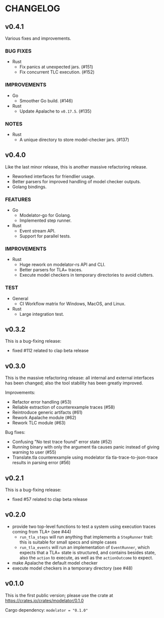 # CHANGELOG

## v0.4.1

Various fixes and improvements.

### BUG FIXES

- Rust
  - Fix panics at unexpected jars. (#151)
  - Fix concurrent TLC execution. (#152)

### IMPROVEMENTS

- Go
  - Smoother Go build. (#146)
- Rust
  - Update Apalache to `v0.17.5`. (#135)

### NOTES

- Rust
  - A unique directory to store model-checker jars. (#137)

## v0.4.0

Like the last minor release, this is another massive refactoring release.
- Reworked interfaces for friendlier usage.
- Better parsers for improved handling of model checker outputs.
- Golang bindings.

### FEATURES

- Go
  - Modelator-go for Golang.
  - Implemented step runner.
- Rust
  - Event stream API.
  - Support for parallel tests.

### IMPROVEMENTS

- Rust
  - Huge rework on modelator-rs API and CLI.
  - Better parsers for TLA+ traces.
  - Execute model checkers in temporary directories to avoid clutters.

### TEST

- General
  - CI Workflow matrix for Windows, MacOS, and Linux.
- Rust
  - Large integration test.

## v0.3.2

This is a bug-fixing release:
 - fixed #112 related to clap beta release

## v0.3.0

This is the massive refactoring release: all internal and external interfaces has been changed; also the tool stability has been greatly improved.

Improvements:
 - Refactor error handling (#53)
 - Reliable extraction of counterexample traces (#58)
 - Reintroduce generic artifacts (#61)
 - Rework Apalache module (#62)
 - Rework TLC module (#63)

Bug fixes:
 - Confusing "No test trace found" error state (#52)
 - Running binary with only the argument tla causes panic instead of giving warning to user (#55)
 - Translate.tla counterexample using modelator tla tla-trace-to-json-trace <filename> results in parsing error (#56)

## v0.2.1

This is a bug-fixing release:
 - fixed #57 related to clap beta release

## v0.2.0

* provide two top-level functions to test a system using execution traces coming from TLA+ (see #44)
  - `run_tla_steps` will run anything that implements a `StepRunner` trait: this is suitable for small specs and simple cases
  - `run_tla_events` will run an implementation of `EventRunner`, which expects that a TLA+ state is structured, and contains besides state, also the `action` to execute, as well as the `actionOutcome` to expect.
* make Apalache the default model checker
* execute model checkers in a temporary directory (see #48)

## v0.1.0

This is the first public version; please use the crate at https://crates.io/crates/modelator/0.1.0

Cargo dependency: `modelator = "0.1.0"`

